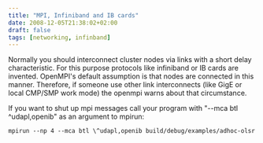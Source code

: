 ```yaml
---
title: "MPI, Infiniband and IB cards"
date: 2008-12-05T21:38:02+02:00
draft: false
tags: [networking, infinband]
---
```


Normally you should interconnect cluster nodes via links with a short delay
characteristic. For this purpose protocols like infiniband or IB cards are
invented. OpenMPI's default assumption is that nodes are connected in this
manner. Therefore, if someone use other link interconnects (like GigE or local
CMP/SMP work mode) the openmpi warns about that circumstance.


If you want to shut up mpi messages call your program with "--mca btl
^udapl,openib" as an argument to mpirun:



```
mpirun --np 4 --mca btl \^udapl,openib build/debug/examples/adhoc-olsr

```

